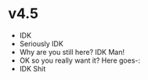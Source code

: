 # v4.5
- IDK
- Seriously IDK
- Why are you still here? IDK Man!
- OK so you really want it? Here goes-:
- IDK Shit
